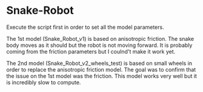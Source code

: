 # Snake-Robot

Execute the script first in order to set all the model parameters.


The 1st model (Snake_Robot_v1) is based on anisotropic friction. The snake body moves as it should but the robot is not moving forward. It is probably coming from the friction parameters but I coulnd't make it work yet. 

The 2nd model (Snake_Robot_v2_wheels_test) is based on small wheels in order to replace the anisotropic friction model. The goal was to confirm that the issue on the 1st model was the friction. This model works very well but it is incredibly slow to compute.
